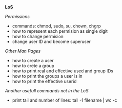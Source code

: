 **LoS**

*Permissions*

- commands: chmod, sudo, su, chown, chgrp
- how to represent each permision as single digit
- how to change permision
- change user ID and become superuser

*Other Man Pages*

- how to create a user
- how to crete a group
- how to print real and effective used and group IDs
- how to print the groups a user is in
- how to print the effective userid

*Another usefull commands not in the LoS*

- print tail and number of lines: tail -1 filename | wc -c
